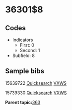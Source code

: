 # 36301$8

## Codes

-   Indicators
    -   First: 0
    -   Second: 1
-   Subfield: 8

## Sample bibs

15639722 [Quicksearch](https://search.library.yale.edu/catalog/15639722) [VXWS](http://prodorbis.library.yale.edu:7014/vxws/GetHoldingsService?bibId=15639722)

15739330 [Quicksearch](https://search.library.yale.edu/catalog/15739330) [VXWS](http://prodorbis.library.yale.edu:7014/vxws/GetHoldingsService?bibId=15739330)

**Parent topic:**[363](../../tags/363/363.md)

